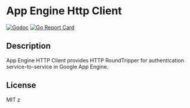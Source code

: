 # App Engine Http Client

[![Godoc](https://godoc.org/github.com/emahiro/aehcl)](https://godoc.org/github.com/emahiro/aehcl)
[![Go Report Card](https://goreportcard.com/badge/github.com/emahiro/aehcl)](https://goreportcard.com/report/github.com/emahiro/aehcl)

## Description

App Engine HTTP Client provides HTTP RoundTripper for authentication service-to-service in Google App Engine.

## License

MIT
z
